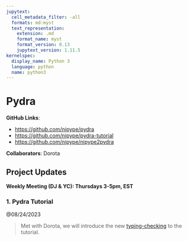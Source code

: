 ```yaml
---
jupytext:
  cell_metadata_filter: -all
  formats: md:myst
  text_representation:
    extension: .md
    format_name: myst
    format_version: 0.13
    jupytext_version: 1.11.5
kernelspec:
  display_name: Python 3
  language: python
  name: python3
---
```


# Pydra

**GitHub Links**:
- https://github.com/nipype/pydra 
- https://github.com/nipype/pydra-tutorial
- https://github.com/nipype/nipype2pydra

**Collaborators**: Dorota

## Project Updates

**Weekly Meeting (DJ & YC): Thursdays 3-5pm, EST**

### 1. Pydra Tutorial

@08/24/2023
> Met with Dorota, we will introduce the new [typing-checking](https://github.com/nipype/pydra/pull/662) to the tutorial.
